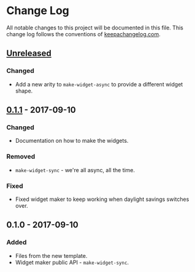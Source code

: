 # Change Log
All notable changes to this project will be documented in this file. This change log follows the conventions of [keepachangelog.com](http://keepachangelog.com/).

## [Unreleased]
### Changed
- Add a new arity to `make-widget-async` to provide a different widget shape.

## [0.1.1] - 2017-09-10
### Changed
- Documentation on how to make the widgets.

### Removed
- `make-widget-sync` - we're all async, all the time.

### Fixed
- Fixed widget maker to keep working when daylight savings switches over.

## 0.1.0 - 2017-09-10
### Added
- Files from the new template.
- Widget maker public API - `make-widget-sync`.

[Unreleased]: https://github.com/your-name/leyton-bikes/compare/0.1.1...HEAD
[0.1.1]: https://github.com/your-name/leyton-bikes/compare/0.1.0...0.1.1
